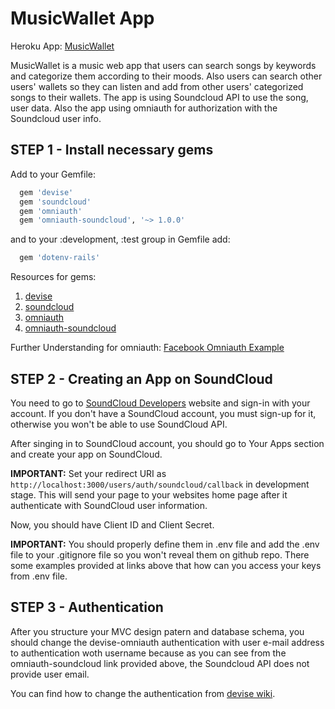 # MusicWallet App

Heroku App: [MusicWallet](https://guarded-sea-6764.herokuapp.com/)


MusicWallet is a music web app that users can search songs by keywords and categorize them according to their moods. Also users can search other users' wallets so they can listen and add from other users' categorized songs to their wallets. The app is using Soundcloud API to use the song, user data. Also the app using omniauth for authorization with the Soundcloud user info.


## STEP 1 - Install necessary gems

Add to your Gemfile:
```ruby
  gem 'devise'
  gem 'soundcloud'
  gem 'omniauth'
  gem 'omniauth-soundcloud', '~> 1.0.0'
```
and to your :development, :test group in Gemfile add:
```ruby  
  gem 'dotenv-rails'
```
Resources for gems:

  1. [devise](https://github.com/plataformatec/devise)
  2. [soundcloud](https://github.com/soundcloud/soundcloud-ruby)
  3. [omniauth](https://github.com/intridea/omniauth)
  4. [omniauth-soundcloud](https://github.com/soundcloud/omniauth-soundcloud)

Further Understanding for omniauth: [Facebook Omniauth Example](https://github.com/plataformatec/devise/wiki/OmniAuth:-Overview)

## STEP 2 - Creating an App on SoundCloud

You need to go to [SoundCloud Developers](https://developers.soundcloud.com/) website and sign-in with your account. If you don't have a SoundCloud account, you must sign-up for it, otherwise you won't be able to use SoundCloud API. 

After singing in to SoundCloud account, you should go to Your Apps section and create your app on SoundCloud. 

**IMPORTANT:** Set your redirect URI as ```http://localhost:3000/users/auth/soundcloud/callback``` in development stage. This will send your page to your websites home page after it authenticate with SoundCloud user information. 

Now, you should have Client ID and Client Secret.

**IMPORTANT:** You should properly define them in .env file and add the .env file to your .gitignore file so you won't reveal them on github repo. There some examples provided at links above that how can you access your keys from .env file.


## STEP 3 - Authentication

After you structure your MVC design patern and database schema, you should change the devise-omniauth authentication with user e-mail address to authentication woth username because as you can see from the omniauth-soundcloud link provided above, the Soundcloud API does not provide user email.

You can find how to change the authentication from [devise wiki](https://github.com/plataformatec/devise/wiki).



